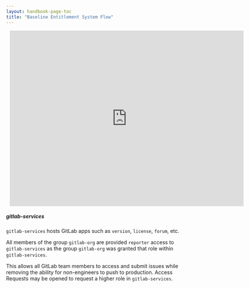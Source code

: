 ```yaml
---
layout: handbook-page-toc
title: "Baseline Entitlement System Flow"
---
```


<div class="center">
<div style="width: 640px; height: 480px; margin: 10px; position: relative;"><iframe allowfullscreen frameborder="0" style="width:640px; height:480px" src="https://www.lucidchart.com/documents/embeddedchart/0b61de33-78e1-4690-ac62-73e6d13c64b8" id="kiComslljY4L"></iframe></div>
</div>


##### gitlab-services

`gitlab-services` hosts GitLab apps such as `version`, `license`, `forum`, etc.

All members of the group `gitlab-org` are provided `reporter` access to `gitlab-services` as the group `gitlab-org` was granted that role within `gitlab-services`.

This allows all GitLab team members to access and submit issues while removing the ability for non-engineers to push to production.
Access Requests may be opened to request a higher role in `gitlab-services`.
